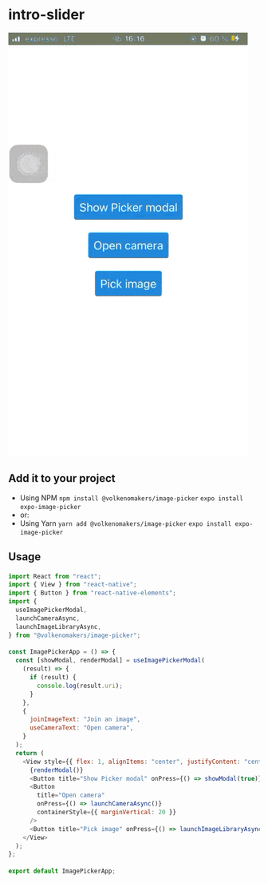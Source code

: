 # intro-slider

![Single select](https://raw.githubusercontent.com/VolkenoMakers/image-picker/files/demo.gif)

## Add it to your project

- Using NPM
  `npm install @volkenomakers/image-picker`
  `expo install expo-image-picker`
- or:
- Using Yarn
  `yarn add @volkenomakers/image-picker`
  `expo install expo-image-picker`

## Usage

```javascript
import React from "react";
import { View } from "react-native";
import { Button } from "react-native-elements";
import {
  useImagePickerModal,
  launchCameraAsync,
  launchImageLibraryAsync,
} from "@volkenomakers/image-picker";

const ImagePickerApp = () => {
  const [showModal, renderModal] = useImagePickerModal(
    (result) => {
      if (result) {
        console.log(result.uri);
      }
    },
    {
      joinImageText: "Join an image",
      useCameraText: "Open camera",
    }
  );
  return (
    <View style={{ flex: 1, alignItems: "center", justifyContent: "center" }}>
      {renderModal()}
      <Button title="Show Picker modal" onPress={() => showModal(true)} />
      <Button
        title="Open camera"
        onPress={() => launchCameraAsync()}
        containerStyle={{ marginVertical: 20 }}
      />
      <Button title="Pick image" onPress={() => launchImageLibraryAsync()} />
    </View>
  );
};

export default ImagePickerApp;
```
